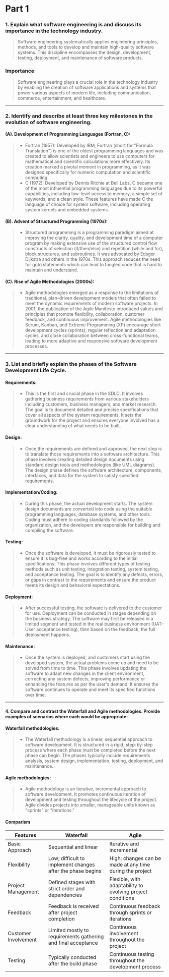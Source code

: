 # Part 1
 ### 1. Explain what software engineering is and discuss its importance in the technology industry.
> Software engineering systematically applies engineering principles, methods, and tools to develop and maintain   high-quality software systems. This discipline encompasses the design, development, testing, deployment, and maintenance of software products.
 ### Importance
> Software engineering plays a crucial role in the technology industry by enabling the creation of software applications and systems that power various aspects of modern life, including communication, commerce, entertainment, and healthcare.

***
### 2.  Identify and describe at least three key milestones in the evolution of software engineering.
#### (A).  Development of Programming Languages (Fortran, C): 
> - Fortran (1957): Developed by IBM, Fortran (short for "Formula Translation") is one of the oldest programming languages and was created to allow scientists and engineers to use computers for mathematical and scientific calculations more effectively. Its creation marked a pivotal moment in programming, as it was designed specifically for numeric computation and scientific computing.
> - C (1972): Developed by Dennis Ritchie at Bell Labs, C became one of the most influential programming languages due to its powerful capabilities, including low-level access to memory, a simple set of keywords, and a clean style. These features have made C the language of choice for system software, including operating system kernels and embedded systems.

#### (B). Advent of Structured Programming (1970s):
> - Structured programming is a programming paradigm aimed at improving the clarity, quality, and development time of a computer program by making extensive use of the structured control flow constructs of selection (if/then/else) and repetition (while and for), block structures, and subroutines. It was advocated by Edsger Dijkstra and others in the 1970s. This approach reduces the need for goto statements which can lead to tangled code that is hard to maintain and understand.

#### (C). Rise of Agile Methodologies (2000s):
> - Agile methodologies emerged as a response to the limitations of traditional, plan-driven development models that often failed to meet the dynamic requirements of modern software projects. In 2001, the publication of the Agile Manifesto introduced values and principles that promote flexibility, collaboration, customer feedback, and continuous improvement. Agile methodologies like Scrum, Kanban, and Extreme Programming (XP) encourage short development cycles (sprints), regular reflection and adaptation cycles, and close collaboration between cross-functional teams, leading to more adaptive and responsive software development processes.

***

### 3. List and briefly explain the phases of the Software Development Life Cycle.
#### Requirements: 
> - This is the first and crucial phase in the SDLC. It involves gathering business requirements from various stakeholders including customers, business managers, and market research. The goal is to document detailed and precise specifications that cover all aspects of the system requirements. It sets the groundwork for the project and ensures everyone involved has a clear understanding of what needs to be built.

#### Design:
> - Once the requirements are defined and approved, the next step is to translate those requirements into a software architecture. This phase involves creating detailed design documents using standard design tools and methodologies (like UML diagrams). The design phase defines the software architecture, components, interfaces, and data for the system to satisfy specified requirements.

#### Implementation/Coding:
> - During this phase, the actual development starts. The system design documents are converted into code using the suitable programming languages, database systems, and other tools. Coding must adhere to coding standards followed by the organization, and the developers are responsible for building and compiling the software.

#### Testing:
> - Once the software is developed, it must be rigorously tested to ensure it is bug-free and works according to the initial specifications. This phase involves different types of testing methods such as unit testing, integration testing, system testing, and acceptance testing. The goal is to identify any defects, errors, or gaps in contrast to the requirements and ensure the product meets its design and behavioral expectations.

#### Deployment:
> - After successful testing, the software is delivered to the customer for use. Deployment can be conducted in stages depending on the business strategy. The software may first be released in a limited segment and tested in the real business environment (UAT- User acceptance testing), then based on the feedback, the full deployment happens.

#### Maintenance:
> - Once the system is deployed, and customers start using the developed system, the actual problems come up and need to be solved from time to time. This phase involves updating the software to adapt new changes in the client environment, correcting any system defects, improving performance or enhancing the features as per the user's demand. It ensures the software continues to operate and meet its specified functions over time.

***

#### 4. Compare and contrast the Waterfall and Agile methodologies. Provide examples of scenarios where each would be appropriate:

#### Waterfall methodologies: 
> - The Waterfall methodology is a linear, sequential approach to software development. It is structured in a rigid, step-by-step process where each phase must be completed before the next phase can begin. The phases typically include requirements analysis, system design, implementation, testing, deployment, and maintenance.

#### Agile methodologies: 
> - Agile methodology is an iterative, incremental approach to software development. It promotes continuous iteration of development and testing throughout the lifecycle of the project. Agile divides projects into smaller, manageable units known as "sprints" or "iterations."

#### Comparism
| Features | Waterfall | Agile |
| ------ | ---------- | ------- |
| Basic Approach | Sequential and linear | Iterative and incremental
| Flexibility | Low; difficult to implement changes after the phase begins | High; changes can be made at any time during the project
| Project Management | Defined stages with strict order and dependencies | Flexible, with adaptability to evolving project conditions
| Feedback | Feedback is received after project completion | Continuous feedback through sprints or iterations
| Customer Involvement | Limited mostly to requirements gathering and final acceptance | Continuous involvement throughout the project
| Testing | Typically conducted after the build phase | Continuous testing throughout the development process
